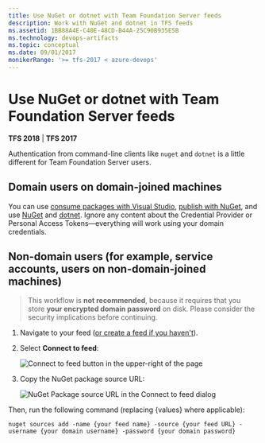```yaml
---
title: Use NuGet or dotnet with Team Foundation Server feeds
description: Work with NuGet and dotnet in TFS feeds
ms.assetid: 1BB88A4E-C40E-48CD-B44A-25C90B935E5B
ms.technology: devops-artifacts
ms.topic: conceptual
ms.date: 09/01/2017
monikerRange: '>= tfs-2017 < azure-devops'
---
```


# Use NuGet or dotnet with Team Foundation Server feeds

**TFS 2018** | **TFS 2017**

Authentication from command-line clients like `nuget` and `dotnet` is a little different for Team Foundation Server users.

## Domain users on domain-joined machines

You can use [consume packages with Visual Studio](consume.md), [publish with NuGet](publish.md), and use [NuGet](nuget-exe.md) and [dotnet](dotnet-exe.md). Ignore any content about the Credential Provider or Personal Access Tokens&mdash;everything will work using your domain credentials.

## Non-domain users (for example, service accounts, users on non-domain-joined machines)

> This workflow is **not recommended**, because it requires that you store **your encrypted domain password** on disk. Please consider the security implications before continuing.

1. Navigate to your feed ([or create a feed if you haven't](../index.yml)). 

1. Select **Connect to feed**:

    ![Connect to feed button in the upper-right of the page](../media/connect-to-feed.png)
   
1. Copy the NuGet package source URL:

    ![NuGet Package source URL in the Connect to feed dialog](../media/nuget-consume-url.png)

Then, run the following command (replacing {values} where applicable):

```no-highlight
nuget sources add -name {your feed name} -source {your feed URL} -username {your domain username} -password {your domain password}
```
